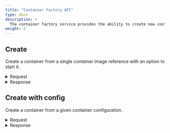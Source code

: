 ```yaml
---
title: "Container Factory API"
type: docs
description: >
  The container factory service provides the ability to create new containers form a container image, or from a [container configuration](../container-config.md).
weight: 2
---
```


## **Create**
Create a container from a single container image reference with an option to start it.

<details>
  <summary>Request</summary>

**Hono Command:** `command//<name>:<namespace>:edge:containers/req//create`

**Ditto Message:**

> | Name | Value | Description |
> | - | - | - |
> | topic | `<name>/<namespace>/things/live/messages/create` | Information about the affected Thing and the type of operation |
> | path | `/features/ContainerFactory/inbox/messages/create` | A path that references a part of a Thing which is affected by this message |
> | **Headers** | | Additional headers |
> | response-required | true/false | If response required |
> | content-type | `application/json` | The content type |
> | correlation-id | container UUID | The container UUID |
> | **Value** | | |
> | imageRef | URL | Container image URL |
> | start | true/false | If the created container will be started ot only created |

<br>

**Example** : In this example, you can create and automatically start a new `Hello World` container.

**Topic:** `command//edge:device/req//create`
```json
{
	"topic":"edge/device/things/live/messages/create",
	"headers":{
		"response-required":true,
		"content-type":"application/json",
		"correlation-id":"<UUID>"
	},
	"path":"/features/ContainerFactory/inbox/messages/create",
	"value":{
		"imageRef":"docker.io/library/hello-world:latest",
		"start":true
	}
}
```
</details>

<details>
  <summary>Response</summary>

**Hono Command** : `command//<name>:<namespace>:edge:containers/res//create`

**Ditto Message:**

> | Name | Value | Description |
> | - | - | - |
> | topic | `<name>/<namespace>/things/live/messages/create` | Information about the affected Thing and the type of operation |
> | path | `/features/ContainerFactory/outbox/messages/create` | A path that references a part of a Thing which is affected by this message |
> | **Headers** | | Additional headers |
> | content-type | application/json | The content type |
> | correlation-id | \<UUID\> | The same correlation id as the sent request message |
> | **Value** | | UUID of the created container |

<br>

**Example** : The response of the create operation.

**Topic:** `command//edge:device/res//create``
```json
{
	"topic":"edge/device/things/live/messages/create",
	"headers":{
		"content-type":"application/json",
		"correlation-id":"<UUID>"
	},
	"path":"/features/ContainerFactory/outbox/messages/create",
	"value":"<Container UUID>"
}
```
</details>

## **Create  with config**
Create a container from a given container configuration.

<details>
  <summary>Request</summary>

**Hono Command:** `command//<name>:<namespace>:edge:containers/req//createWithConfig`

**Ditto Message:**

> | Name | Value | Description |
> | - | - | - |
> | topic | `<name>/<namespace>/things/live/messages/createWithConfig` | Information about the affected Thing and the type of operation |
> | path | `/features/ContainerFactory/inbox/messages/createWithConfig` | A path that references a part of a Thing which is affected by this message |
> | **Headers** | | Additional headers |
> | response-required | true/false | If response required |
> | content-type | `application/json` | The content type |
> | correlation-id  | container UUID | The container UUID |
> | **Value** | | |
> | imageRef | URL | Fully qualified image reference, that follows the {{% refn "https://github.com/opencontainers/image-spec" %}}OCI Image Specification{{% /refn %}}, the format is: `host[:port]/[namespace/]name:tag` |
> | start | true/false | Force to start created container |
> | ***config*** | | json presentation of the configuration |
> | domainName | | Domain name inside the container, if omitted the container's domain name will be set to a system-defined value |
> | hostName | | Host name for the container, if omitted the container's hostname will be set to a system-defined value |
> | env | | An array of environment variables that are set into the container |
> | cmd | | An array of command with arguments that is executed upon the container's start |
> | privileged | false | Grant root capabilities to all devices on the host system|
> | extraHosts | | An array of additional extra host names to IP address mappings added to the container network configuration, the format is: hostname:ip. If the IP of the host machine is to be added to the container's hosts file the reserved host_ip[_<network-interface>] must be provided. If only host_ip (the network-interface part is skipped) is used, by default it will be resolved to the host's IP on the default bridge network interface for containerm (the default configuration is kanto-cm0) and add it to the container's hosts file. If the IP of a container in the same bridge network is to be added to the hosts file the reserved container_<container-host_name> must be provided. |
> | extraCapabilities | | An array of additional capabilities for a container |
> | networkMode | | The container's networking capabilities type based on the desired communication mode, the possible options are: bridge or host |
> | openStdin | true/false | Open the terminal's standard input for an interaction with the current container |
> | tty | true/false | Attach standard streams to a TTY|
> | **mountPoints** | | An array of the mount points |
> | source | | Path to the file or directory on the host that is referred from within the container |
> | destination | | Path to the file or directory that is mounted inside the container |
> | propagationMode | | Bind propagation for the mount, supported are: rprivate, private, rshared, shared, rslave or slave |
> | **decryption** | | |
> | keys | | A string array of private keys (GPG private key ring, JWE or PKCS7) used for decrypting the container's image, the format is: `filepath_private_key[:password]` |
> | recipients | | A string array of recipients (only for PKCS7 and must be an x509) used for decrypting the container's image, the format is: `pkcs7:filepath_x509_certificate` |
> | **devices** | | An array of accessible devices from the host |
> | pathOnHost | | Path to the device on the host |
> | pathInContainer | | Path to the device in the container |
> | cgroupPermissions | rwm | Cgroup permissions for the device access, possible options are: r(read), w(write), m(mknod) and all combinations are possible |
> | **restartPolicy** | | The container restart policy |
> | type | unless-stopped | The container's restart policy, the supported types are: always, no, on-failure and unless-stopped |
> | maxRetryCount | | Maximum number of retries that are made to restart the container on exit with fail, if the `type` is on-failure |
> | retryTimeout | | Timeout period in seconds for each retry that is made to restart the container on exit with fail, if the `type` is on-failure |
> | **portMappings** | | An array of port mappings from the host to a container |
> | proto | tcp | Protocol used for the port mapping from the container to the host, the possible options are: tcp and udp |
> | containerPort | | Port number on the container that is mapped to the host port |
> | hostIP | 0.0.0.0 | Host IP address |
> | hostPort | | Beginning of the host ports range |
> | hostPortEnd | <host_port> | Ending of the host ports range |
> | **log** | | |
> | type | json-file | Type in which the logs are produced, the possible options are: json-file or none |
> | maxFiles | 2 | Maximum log files before getting rotated |
> | maxSize | 100M | Maximum log file size before getting rotated as a number with a unit suffix of B, K, M and G |
> | rootDir | <meta_path>/containers/<container_id> | Root directory where the container's log messages are stored |
> | mode | blocking | Messaging delivery mode from the container to the log driver, the supported modes are: blocking and non-blocking |
> | maxBufferSize | 1M | Maximum size of the buffered container's log messages in a non-blocking mode as a number with a unit suffix of B, K, M and G |
> | **resources** | | |
> | memory | | Hard memory limitation of the container as a number with a unit suffix of B, K, M and G, the minimum allowed value is 3M |
> | memoryReservation | | Soft memory limitation of the container as a number with a unit suffix of B, K, M and G, if `memory` is specified, the `memoryReservation` must be smaller than it |
> | memorySwap | | Total amount of memory and swap that the container can use as a number with a unit suffix of B, K, M and G, use -1 to allow the container to use unlimited swap |

<br>

**Example** : In this example, you can create and automatically start a new `Hello World` container.

**Topic:** `command//edge:device/req//createWithConfig`
```json
{
	"topic":"edge/device/things/live/messages/createWithConfig",
	"headers":{
		"response-required":true,
		"content-type":"application/json",
		"correlation-id":"<UUID>"
	},
	"path":"/features/ContainerFactory/inbox/messages/createWithConfig",
	"value":{
		"imageRef":"docker.io/library/influxdb:1.8.4",
		"start":true,
		"config":{
			"domainName": "",
			"hostName": "",
			"env": [],
			"cmd": [],
			"privileged": false,
			"extraHosts": ["ctrhost:host_ip"],
			"extraCapabilities": [],
			"networkMode": "bridge",
			"openStdin": false,
			"tty": false,
			"mountPoints": [
				{
					"source": "",
					"destination": "",
					"propagationMode": "rprivate"
				}
			],
			"decryption": {
				"keys": [],
				"recipients": []
			},
			"devices": [
				{
					"pathOnHost": "",
					"pathInContainer": "",
					"cgroupPermissions": "rwm"
				}
			],
			"restartPolicy": {
				"type": "unless-stopped",
				"maxRetryCount": 0,
				"retryTimeout": 0
			},
			"portMappings":[
				{
					"proto": "tcp",
					"containerPort": 80,
					"hostIP": "0.0.0.0",
					"hostPort": 5000,
					"hostPortEnd": 5005,
				}
			],
			"log": {
				"type": "json-file",
				"maxFiles": 2,
				"maxSize": "100M",
				"rootDir": "",
				"mode": "blocking",
				"maxBufferSize": "1M"
			},
			"resources": {
				"memory": "",
				"memoryReservation": "",
				"memorySwap": ""
			},
		}
    }
}
```
</details>

<details>
  <summary>Response</summary>

**Hono Command** : `command//<name>:<namespace>:edge:containers/res//createWithConfig`

**Ditto Message:**

> | Name | Value | Description |
> | - | - | - |
> | topic | `<name>/<namespace>/things/live/messages/createWithConfig` | Information about the affected Thing and the type of operation |
> | path | `/features/ContainerFactory/outbox/messages/createWithConfig` | A path that references a part of a Thing which is affected by this message |
> | **Headers** | | Additional headers |
> | content-type | `application/json` | The content type |
> | correlation-id | \<UUID\> | |
> | **Value** | | UUID of the created container |

<br>

**Example** : The response of the create with config operation.

**Topic:** `command//edge:device/res//createWithConfig``
```json
{
	"topic":"edge/device/things/live/messages/createWithConfig",
	"headers":{
		"content-type":"application/json",
		"correlation-id":"<UUID>"
	},
	"path":"/features/ContainerFactory/outbox/messages/createWithConfig",
	"value":"<Container UUID>"
}
```
</details>